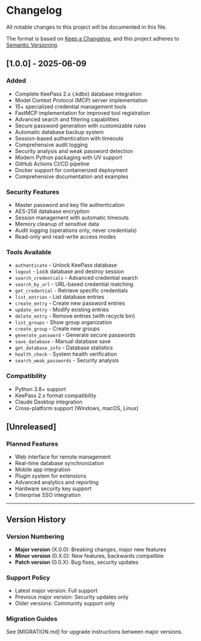# Changelog

All notable changes to this project will be documented in this file.

The format is based on [Keep a Changelog](https://keepachangelog.com/en/1.0.0/),
and this project adheres to [Semantic Versioning](https://semver.org/spec/v2.0.0.html).

## [1.0.0] - 2025-06-09

### Added
- Complete KeePass 2.x (.kdbx) database integration
- Model Context Protocol (MCP) server implementation
- 15+ specialized credential management tools
- FastMCP implementation for improved tool registration
- Advanced search and filtering capabilities
- Secure password generation with customizable rules
- Automatic database backup system
- Session-based authentication with timeouts
- Comprehensive audit logging
- Security analysis and weak password detection
- Modern Python packaging with UV support
- GitHub Actions CI/CD pipeline
- Docker support for containerized deployment
- Comprehensive documentation and examples

### Security Features
- Master password and key file authentication
- AES-256 database encryption
- Session management with automatic timeouts
- Memory cleanup of sensitive data
- Audit logging (operations only, never credentials)
- Read-only and read-write access modes

### Tools Available
- `authenticate` - Unlock KeePass database
- `logout` - Lock database and destroy session
- `search_credentials` - Advanced credential search
- `search_by_url` - URL-based credential matching
- `get_credential` - Retrieve specific credentials
- `list_entries` - List database entries
- `create_entry` - Create new password entries
- `update_entry` - Modify existing entries
- `delete_entry` - Remove entries (with recycle bin)
- `list_groups` - Show group organization
- `create_group` - Create new groups
- `generate_password` - Generate secure passwords
- `save_database` - Manual database save
- `get_database_info` - Database statistics
- `health_check` - System health verification
- `search_weak_passwords` - Security analysis

### Compatibility
- Python 3.8+ support
- KeePass 2.x format compatibility
- Claude Desktop integration
- Cross-platform support (Windows, macOS, Linux)

## [Unreleased]

### Planned Features
- Web interface for remote management
- Real-time database synchronization
- Mobile app integration
- Plugin system for extensions
- Advanced analytics and reporting
- Hardware security key support
- Enterprise SSO integration

---

## Version History

### Version Numbering
- **Major version** (X.0.0): Breaking changes, major new features
- **Minor version** (0.X.0): New features, backwards compatible
- **Patch version** (0.0.X): Bug fixes, security updates

### Support Policy
- Latest major version: Full support
- Previous major version: Security updates only
- Older versions: Community support only

### Migration Guides
See [MIGRATION.md] for upgrade instructions between major versions.
